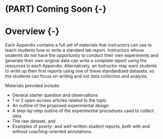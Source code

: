 # (PART) Coming Soon {-}
# Overview {-} 

Each Appendix contains a full set of materials that instructors can use to teach students how to write a standard lab report. Instructors whose students do not have the opportunity to conduct their own experiments and generate their own original data can write a complete report using the resources in each Appendix. Alternatively, an instructor may want students to write up their first reports using one of these standardized datasets, so the students can focus on writing and not data collection and analysis. 

Materials provided include:

* General starter question and observations
* 1 or 2 open-access articles related to the topic
* An outline of the proposed experimental design
* A step-by-step outline of the experimental procedures used to collect data
* The raw dataset, and
* Examples of poorly- and well-written student reports, both with and without coaching-oriented annotations.

